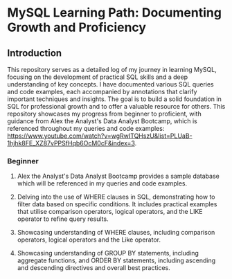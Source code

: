 # MySQL Learning Path: Documenting Growth and Proficiency #

## Introduction ##

This repository serves as a detailed log of my journey in learning MySQL, focusing on the development of practical SQL skills and a deep understanding of key concepts. I have documented various SQL queries and code examples, each accompanied by annotations that clarify important techniques and insights. The goal is to build a solid foundation in SQL for professional growth and to offer a valuable resource for others. This repository showcases my progress from beginner to proficient, with guidance from Alex the Analyst's Data Analyst Bootcamp, which is referenced throughout my queries and code examples: https://www.youtube.com/watch?v=wgRwITQHszU&list=PLUaB-1hjhk8FE_XZ87vPPSfHqb6OcM0cF&index=3.

### Beginner ### 

1. Alex the Analyst's Data Analyst Bootcamp provides a sample database which will be referenced in my queries and code examples.

2. Delving into the use of WHERE clauses in SQL, demonstrating how to filter data based on specific conditions. It includes practical examples that utilise comparison operators, logical operators, and the LIKE operator to refine query results.

3. Showcasing understanding of WHERE clauses, including comparison operators, logical operators and the Like operator.

4. Showcasing understanding of GROUP BY statements, including aggregate functions, and ORDER BY statements, including ascending and descending directives and overall best practices.
